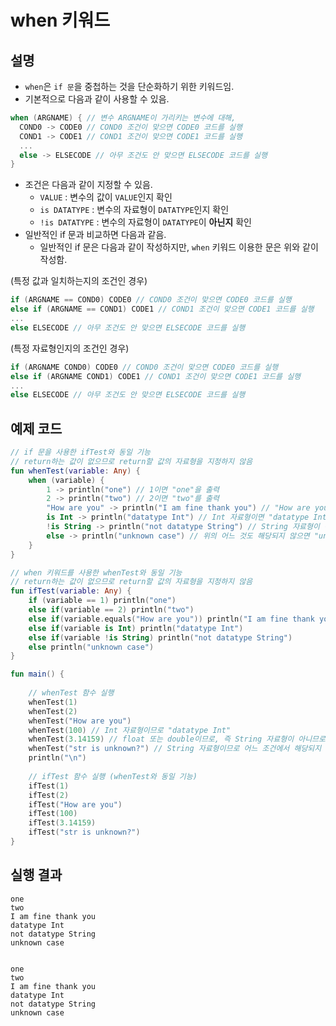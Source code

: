 # when 키워드
## 설명
 * ```when```은 ```if 문```을 중첩하는 것을 단순화하기 위한 키워드임.
 * 기본적으로 다음과 같이 사용할 수 있음.
```kotlin
when (ARGNAME) { // 변수 ARGNAME이 가리키는 변수에 대해,
  COND0 -> CODE0 // COND0 조건이 맞으면 CODE0 코드를 실행
  COND1 -> CODE1 // COND1 조건이 맞으면 CODE1 코드를 실행
  ...
  else -> ELSECODE // 아무 조건도 안 맞으면 ELSECODE 코드를 실행
}
```
 * 조건은 다음과 같이 지정할 수 있음.
   * ```VALUE``` : 변수의 값이 ```VALUE```인지 확인
   * ```is DATATYPE``` : 변수의 자료형이 ```DATATYPE```인지 확인
   * ```!is DATATYPE``` : 변수의 자료형이 ```DATATYPE```이 <b>아닌지</b> 확인
 * 일반적인 if 문과 비교하면 다음과 같음.
   * 일반적인 if 문은 다음과 같이 작성하지만, ```when``` 키워드 이용한 문은 위와 같이 작성함.

(특정 값과 일치하는지의 조건인 경우)
```kotlin
if (ARGNAME == COND0) CODE0 // COND0 조건이 맞으면 CODE0 코드를 실행
else if (ARGNAME == COND1) CODE1 // COND1 조건이 맞으면 CODE1 코드를 실행
...
else ELSECODE // 아무 조건도 안 맞으면 ELSECODE 코드를 실행
```

(특정 자료형인지의 조건인 경우)
```kotlin
if (ARGNAME COND0) CODE0 // COND0 조건이 맞으면 CODE0 코드를 실행
else if (ARGNAME COND1) CODE1 // COND1 조건이 맞으면 CODE1 코드를 실행
...
else ELSECODE // 아무 조건도 안 맞으면 ELSECODE 코드를 실행
```

## 예제 코드
```kotlin
// if 문을 사용한 ifTest와 동일 기능
// return하는 값이 없으므로 return할 값의 자료형을 지정하지 않음
fun whenTest(variable: Any) {
    when (variable) {
        1 -> println("one") // 1이면 "one"을 출력
        2 -> println("two") // 2이면 "two"를 출력
        "How are you" -> println("I am fine thank you") // "How are you"이면 "I am fine thank you"를 출력
        is Int -> println("datatype Int") // Int 자료형이면 "datatype Int"를 출력
        !is String -> println("not datatype String") // String 자료형이 아니면 "not datatype String"을 출력
        else -> println("unknown case") // 위의 어느 것도 해당되지 않으면 "unknown case"를 출력
    }
}

// when 키워드를 사용한 whenTest와 동일 기능
// return하는 값이 없으므로 return할 값의 자료형을 지정하지 않음
fun ifTest(variable: Any) {
    if (variable == 1) println("one")
    else if(variable == 2) println("two")
    else if(variable.equals("How are you")) println("I am fine thank you")
    else if(variable is Int) println("datatype Int")
    else if(variable !is String) println("not datatype String")
    else println("unknown case")
}

fun main() {
    
    // whenTest 함수 실행
    whenTest(1)
    whenTest(2)
    whenTest("How are you")
    whenTest(100) // Int 자료형이므로 "datatype Int"
    whenTest(3.14159) // float 또는 double이므로, 즉 String 자료형이 아니므로 "not datatype String"
    whenTest("str is unknown?") // String 자료형이므로 어느 조건에서 해당되지 않음. 따라서 "unknown case"를 출력
    println("\n")
    
    // ifTest 함수 실행 (whenTest와 동일 기능)
    ifTest(1)
    ifTest(2)
    ifTest("How are you")
    ifTest(100)
    ifTest(3.14159)
    ifTest("str is unknown?")
}
```

## 실행 결과
```
one
two
I am fine thank you
datatype Int
not datatype String
unknown case


one
two
I am fine thank you
datatype Int
not datatype String
unknown case
```
